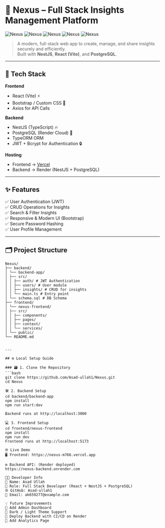 # 🚀 Nexus – Full Stack Insights Management Platform

![Nexus](https://img.shields.io/badge/Frontend-React-blue)
![Nexus](https://img.shields.io/badge/Backend-NestJS-red)
![Nexus](https://img.shields.io/badge/Database-PostgreSQL-blue)
![Nexus](https://img.shields.io/badge/Hosted%20on-Vercel-black)
![Nexus](https://img.shields.io/badge/API%20Hosted%20on-Render-green)

> A modern, full-stack web app to create, manage, and share insights securely and efficiently.  
> Built with **NestJS**, **React (Vite)**, and **PostgreSQL**.

---

## 🧩 Tech Stack

**Frontend**
- React (Vite) ⚡  
- Bootstrap / Custom CSS 🎨  
- Axios for API Calls  

**Backend**
- NestJS (TypeScript) 🔥  
- PostgreSQL (Render Cloud) 🐘  
- TypeORM ORM  
- JWT + Bcrypt for Authentication 🔒  

**Hosting**
- Frontend → [Vercel](https://nexus-m766.vercel.app)  
- Backend → Render (NestJS + PostgreSQL)

---

## ✨ Features

✅ User Authentication (JWT)  
✅ CRUD Operations for Insights  
✅ Search & Filter Insights  
✅ Responsive & Modern UI (Bootstrap)  
✅ Secure Password Hashing  
✅ User Profile Management  

---

## 🗂️ Project Structure

```
Nexus/
├── backend/
│ └── backend-app/
│ ├── src/
│ │ ├── auth/ # JWT Authentication
│ │ ├── users/ # User module
│ │ ├── insights/ # CRUD for insights
│ │ └── main.ts # Entry point
│ └── schema.sql # DB Schema
├── frontend/
│ └── nexus-frontend/
│ ├── src/
│ │ ├── components/
│ │ ├── pages/
│ │ ├── context/
│ │ └── services/
│ └── public/
└── README.md


---

## ⚙️ Local Setup Guide

### 🗃️ 1. Clone the Repository
```bash
git clone https://github.com/Asad-ullah1/Nexus.git
cd Nexus

🛠️ 2. Backend Setup
cd backend/backend-app
npm install
npm run start:dev

Backend runs at http://localhost:3000

💻 3. Frontend Setup
cd frontend/nexus-frontend
npm install
npm run dev
Frontend runs at http://localhost:5173

🌐 Live Demo
🖥️ Frontend: https://nexus-m766.vercel.app

⚙️ Backend API: (Render deployed)
https://nexus-backend.onrender.com

🧑‍💻 Developer Info
👤 Name: Asad Ullah
💼 Role: Full Stack Developer (React + NestJS + PostgreSQL)
🌐 GitHub: Asad-ullah1
📧 Email: ak659277@example.com 

💡 Future Improvements
🔹 Add Admin Dashboard
🔹 Dark / Light Theme Support
🔹 Deploy Backend with CI/CD on Render
🔹 Add Analytics Page

